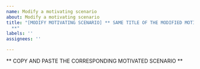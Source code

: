 ```yaml
---
name: Modify a motivating scenario
about: Modify a motivating scenario
title: "[MODIFY MOTIVATING SCENARIO] ** SAME TITLE OF THE MODIFIED MOTIVATING SCENARIO
  **"
labels: ''
assignees: ''

---
```


** COPY AND PASTE THE CORRESPONDING MOTIVATED SCENARIO **
